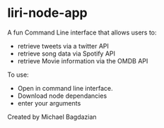# liri-node-app

A fun Command Line interface that allows users to:
  *  retrieve tweets via a twitter API  
  *  retrieve song data via Spotify API  
  *  retrieve Movie information via the OMDB API  
  
To use:
*  Open in command line interface.
*  Download node dependancies
*  enter your arguments 

Created by Michael Bagdazian
  
  
 
